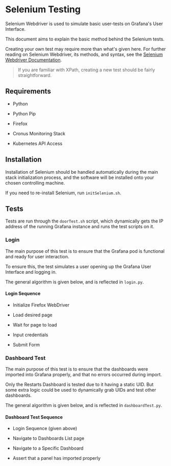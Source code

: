 # Selenium Testing

Selenium Webdriver is used to simulate basic user-tests on Grafana's User Interface.

This document aims to explain the basic method behind the Selenium tests. 

Creating your own test may require more than what's given here. For further reading on Selenium Webdriver, its methods, and syntax, see the [Selenium Webdriver Documentation](https://selenium-python.readthedocs.io).

> If you are familiar with XPath, creating a new test should be fairly straightforward.

## Requirements

- Python

- Python Pip

- Firefox

- Cronus Monitoring Stack

- Kubernetes API Access

## Installation

Installation of Selenium should be handled automatically during the main stack initialization process, and the software will be installed onto your chosen controlling machine.

If you need to re-install Selenium, run `initSelenium.sh`.

## Tests

Tests are run through the `doorTest.sh` script, which dynamically gets the IP address of the running Grafana instance and runs the test scripts on it.

### Login

The main purpose of this test is to ensure that the Grafana pod is functional and ready for user interaction.

To ensure this, the test simulates a user opening up the Grafana User Interface and logging in. 

The general algorithm is given below, and is reflected in `login.py`.

#### Login Sequence

- Initialize Firefox WebDriver

- Load desired page

- Wait for page to load

- Input credentials

- Submit Form

### Dashboard Test

The main purpose of this test is to ensure that the dashboards were imported into Grafana properly, and that no errors occurred during import.

Only the Restarts Dashboard is tested due to it having a static UID. But some extra logic could be used to dynamically grab UIDs and test other dashboards.

The general algorithm is given below, and is reflected in `dashboardTest.py`.

#### Dashboard Test Sequence

- Login Sequence (given above)

- Navigate to Dashboards List page

- Navigate to a Specific Dashboard

- Assert that a panel has imported properly
